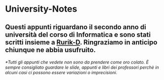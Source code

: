 # University-Notes
<h2>Questi appunti riguardano il secondo anno di università del corso di Informatica e sono stati scritti insieme a <a href="https://github.com/Rurik-D">Rurik-D</a>. Ringraziamo in anticipo chiunque ne abbia usufruito.</h2>

<h6>*Tutti gli appunti che vedete non sono da prendere come oro colato. È sempre consigliato guardare le slide, appunti e libri dei professori perchè in alcuni casi ci possono essere variazioni o imprecisioni.</h6>
